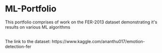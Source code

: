 # ML-Portfolio

This portfolio comprises of work on the FER-2013 dataset demonstrating it's results on various ML algorithms

<br />
The link to the dataset: https://www.kaggle.com/ananthu017/emotion-detection-fer
